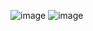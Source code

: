 ![image](https://github.com/vaiibhav75/05920802721/assets/89768441/563b2dae-1af7-4645-9101-3ca6215aab3c)
![image](https://github.com/vaiibhav75/05920802721/assets/89768441/f21ebdf6-c9fa-4189-aaaf-e2b9fbb08b69)

